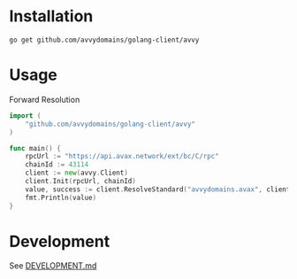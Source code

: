
# Installation

`go get github.com/avvydomains/golang-client/avvy`

# Usage

Forward Resolution

```go
import (
    "github.com/avvydomains/golang-client/avvy"
)

func main() {
    rpcUrl := "https://api.avax.network/ext/bc/C/rpc"
    chainId := 43114
    client := new(avvy.Client)
    client.Init(rpcUrl, chainId)
    value, success := client.ResolveStandard("avvydomains.avax", client.RECORDS["EVM"])
    fmt.Println(value)
}
```

# Development

See [DEVELOPMENT.md](DEVELOPMENT.md)
